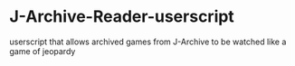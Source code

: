 # J-Archive-Reader-userscript
userscript that allows archived games from J-Archive to be watched like a game of jeopardy
